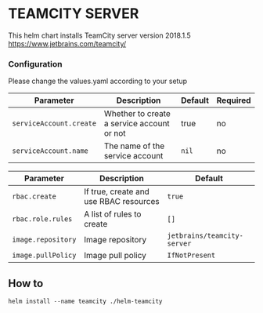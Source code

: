 TEAMCITY SERVER
===============


This helm chart installs TeamCity server version 2018.1.5
https://www.jetbrains.com/teamcity/

### Configuration
Please change the values.yaml according to your setup

Parameter | Description | Default | Required
--- | --- | --- | ---
`serviceAccount.create` | Whether to create a service account or not | true | no
`serviceAccount.name` | The name of the service account  | `nil` | no

Parameter | Description | Default
--- | --- | ---
`rbac.create` | If true, create and use RBAC resources | `true`
`rbac.role.rules` | A list of rules to create | `[]`
`image.repository` | Image repository | `jetbrains/teamcity-server`
`image.pullPolicy` | Image pull policy | `IfNotPresent`


## How to
```
helm install --name teamcity ./helm-teamcity
```
